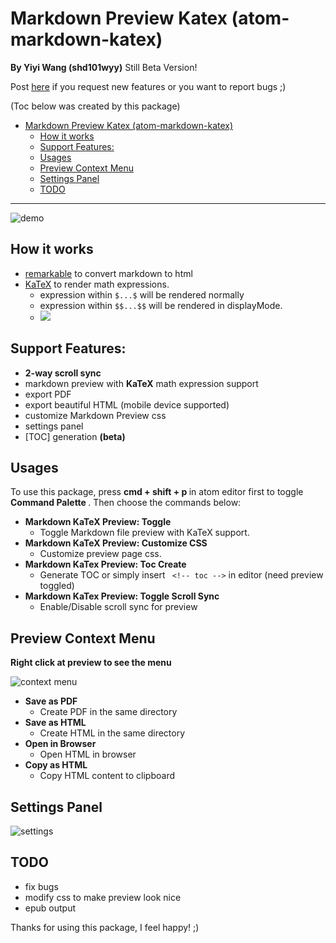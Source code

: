 Markdown Preview Katex (atom-markdown-katex)
===
**By Yiyi Wang (shd101wyy)**
Still Beta Version!

Post [here](https://github.com/shd101wyy/atom-markdown-katex/issues) if you request new features or you want to report bugs ;)

(Toc below was created by this package)
<!-- toc -->

- [Markdown Preview Katex (atom-markdown-katex)](#markdown-preview-katex-atom-markdown-katex)
	- [How it works](#how-it-works)
	- [Support Features:](#support-features)
	- [Usages](#usages)
	- [Preview Context Menu](#preview-context-menu)
	- [Settings Panel](#settings-panel)
	- [TODO](#todo)

<!-- tocstop -->
---

![demo](https://cloud.githubusercontent.com/assets/1908863/14586110/159a9e86-0453-11e6-9d85-98d6ef2a142b.gif)

## How it works
- [remarkable](https://github.com/jonschlinkert/remarkable) to convert markdown to html
- [KaTeX](https://github.com/Khan/KaTeX) to render math expressions.
    - expression within `$...$` will be rendered normally
    - expression within `$$...$$` will be rendered in displayMode.
    - <img src="https://cloud.githubusercontent.com/assets/1908863/14398210/0e408954-fda8-11e5-9eb4-562d7c0ca431.gif">

## Support Features:
- **2-way scroll sync**
- markdown preview with **KaTeX** math expression support
- export PDF
- export beautiful HTML (mobile device supported)
- customize Markdown Preview css
- settings panel
- [TOC] generation **(beta)**

## Usages
To use this package, press <strong> cmd + shift + p </strong> in atom editor first to toggle <strong> Command Palette </strong>. Then choose the commands below:
- <strong>Markdown KaTeX Preview: Toggle</strong>
    - Toggle Markdown file preview with KaTeX support.
- <strong>Markdown KaTeX Preview: Customize CSS</strong>
    - Customize preview page css.  
- <strong>Markdown KaTex Preview: Toc Create </strong>
  - Generate TOC
	 or simply insert ` <!-- toc -->` in editor (need preview toggled)
- <strong>Markdown KaTex Preview: Toggle Scroll Sync </strong>
    - Enable/Disable scroll sync for preview

## Preview Context Menu
**Right click at preview to see the menu**

![context menu](https://cloud.githubusercontent.com/assets/1908863/14586062/18852988-0451-11e6-9cc0-578d54384926.gif)

- <strong> Save as PDF </strong>
  - Create PDF in the same directory
- <strong> Save as HTML </strong>
  - Create HTML in the same directory
- <strong> Open in Browser </strong>
  - Open HTML in browser
- <strong> Copy as HTML </strong>
  - Copy HTML content to clipboard

## Settings Panel
![settings](https://cloud.githubusercontent.com/assets/1908863/14586083/fc84195a-0451-11e6-9778-5d09c0cbd252.gif)

## TODO
- fix bugs
- modify css to make preview look nice
- epub output

Thanks for using this package, I feel happy! ;)
